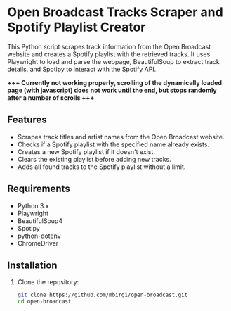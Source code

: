 # Open Broadcast Tracks Scraper and Spotify Playlist Creator

This Python script scrapes track information from the Open Broadcast website and creates a Spotify playlist with the retrieved tracks. It uses Playwright to load and parse the webpage, BeautifulSoup to extract track details, and Spotipy to interact with the Spotify API.

**+++ Currently not working properly, scrolling of the dynamically loaded page (with javascript) does not work until the end, but stops randomly after a number of scrolls +++**

## Features
- Scrapes track titles and artist names from the Open Broadcast website.
- Checks if a Spotify playlist with the specified name already exists.
- Creates a new Spotify playlist if it doesn't exist.
- Clears the existing playlist before adding new tracks.
- Adds all found tracks to the Spotify playlist without a limit.

## Requirements
- Python 3.x
- Playwright
- BeautifulSoup4
- Spotipy
- python-dotenv
- ChromeDriver

## Installation
1. Clone the repository:
   ```bash
   git clone https://github.com/mbirgi/open-broadcast.git
   cd open-broadcast
